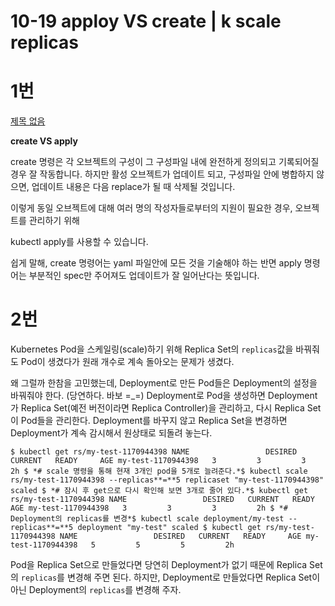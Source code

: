 # 10-19  apploy VS create |  k scale replicas

# 1번

[제목 없음](https://www.notion.so/4c85429a3f9f49c9b724451c05ac3246)

**create VS apply**

create 명령은 각 오브젝트의 구성이 그 구성파일 내에 완전하게 정의되고 기록되어질 경우 잘 작동합니다. 하지만 활성 오브젝트가 업데이트 되고, 구성파일 안에 병합하지 않으면, 업데이트 내용은 다음 replace가 될 때 삭제될 것입니다.

이렇게 동일 오브젝트에 대해 여러 명의 작성자들로부터의 지원이 필요한 경우, 오브젝트를 관리하기 위해

kubectl apply를 사용할 수 있습니다.

쉽게 말해, create 명령어는 yaml 파일안에 모든 것을 기술해야 하는 반면 apply 명령어는 부분적인 spec만 주어져도 업데이트가 잘 일어난다는 뜻입니다.

# 2번

Kubernetes Pod을 스케일링(scale)하기 위해 Replica Set의 `replicas`값을 바꿔줘도 Pod이 생겼다가 원래 개수로 계속 돌아오는 문제가 생겼다.

왜 그럴까 한참을 고민했는데, Deployment로 만든 Pod들은 Deployment의 설정을 바꿔줘야 한다. (당연하다. 바보 =_=) Deployment로 Pod을 생성하면 Deployment가 Replica Set(예전 버전이라면 Replica Controller)을 관리하고, 다시 Replica Set이 Pod들을 관리한다. Deployment를 바꾸지 않고 Replica Set을 변경하면 Deployment가 계속 감시해서 원상태로 되돌려 놓는다.

`$ kubectl get rs/my-test-1170944398
NAME                 DESIRED   CURRENT   READY     AGE
my-test-1170944398   3         3         3         2h
$ *# scale 명령을 통해 현재 3개인 pod을 5개로 늘려준다.*$ kubectl scale rs/my-test-1170944398 --replicas**=**5
replicaset "my-test-1170944398" scaled
$ *# 잠시 후 get으로 다시 확인해 보면 3개로 줄어 있다.*$ kubectl get rs/my-test-1170944398
NAME                 DESIRED   CURRENT   READY     AGE
my-test-1170944398   3         3         3         2h
$ *# Deployment의 replicas를 변경*$ kubectl scale deployment/my-test --replicas**=**5
deployment "my-test" scaled
$ kubectl get rs/my-test-1170944398
NAME                 DESIRED   CURRENT   READY     AGE
my-test-1170944398   5         5         5         2h`

Pod을 Replica Set으로 만들었다면 당연히 Deployment가 없기 때문에 Replica Set의 `replicas`를 변경해 주면 된다. 하지만, Deployment로 만들었다면 Replica Set이 아닌 Deployment의 `replicas`를 변경해 주자.